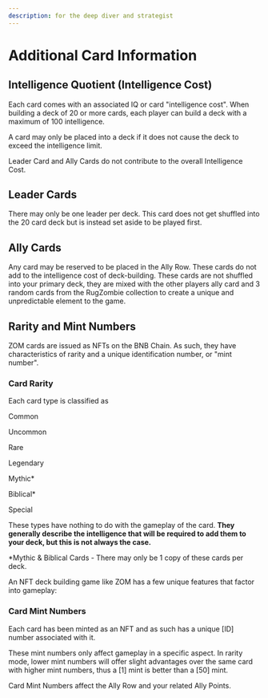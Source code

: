```yaml
---
description: for the deep diver and strategist
---
```


# Additional Card Information

## Intelligence Quotient (Intelligence Cost)&#x20;

Each card comes with an associated IQ or card "intelligence cost". When building a deck of 20 or more cards, each player can build a deck with a maximum of 100 intelligence.&#x20;

&#x20;A card may only be placed into a deck if it does not cause the deck to exceed the intelligence limit.&#x20;

Leader Card and Ally Cards do not contribute to the overall Intelligence Cost.

## Leader Cards

There may only be one leader per deck. This card does not get shuffled into the 20 card deck but is instead set aside to be played first.&#x20;

## Ally Cards

Any card may be reserved to be placed in the Ally Row. These cards do not add to the intelligence cost of deck-building. These cards are not shuffled into your primary deck, they are mixed with the other players ally card and 3 random cards from the RugZombie collection to create a unique and unpredictable element to the game.

## Rarity and Mint Numbers

ZOM cards are issued as NFTs on the BNB Chain. As such, they have characteristics of rarity and a unique identification number, or "mint number".

### &#x20;Card Rarity

Each card type is classified as

Common&#x20;

Uncommon&#x20;

Rare&#x20;

Legendary&#x20;

Mythic\*

Biblical\*

Special

These types have nothing to do with the gameplay of the card. **They generally describe the intelligence that will be required to add them to your deck, but this is not always the case.**

\*Mythic & Biblical Cards - There may only be 1 copy of these cards per deck.

An NFT deck building game like ZOM has a few unique features that factor into gameplay:

### Card Mint Numbers

Each card has been minted as an NFT and as such has a unique \[ID] number associated with it.&#x20;

These mint numbers only affect gameplay in a specific aspect. In rarity mode, lower mint numbers will offer slight advantages over the same card with higher mint numbers, thus a \[1] mint is better than a \[50] mint.

Card Mint Numbers affect the Ally Row and your related Ally Points.
